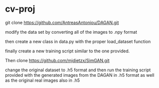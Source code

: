 # cv-proj

git clone https://github.com/AntreasAntoniou/DAGAN.git

modify the data set by converting all of the images to .npy format

then create a new class in data.py with the proper load_dataset function

finally create a new training script similar to the one provided.


Then clone https://github.com/mjdietzx/SimGAN.git

change the original dataset to .h5 format and then run the training script provided with the 
generated images from the DAGAN in .h5 format as well as the original real images also in .h5


